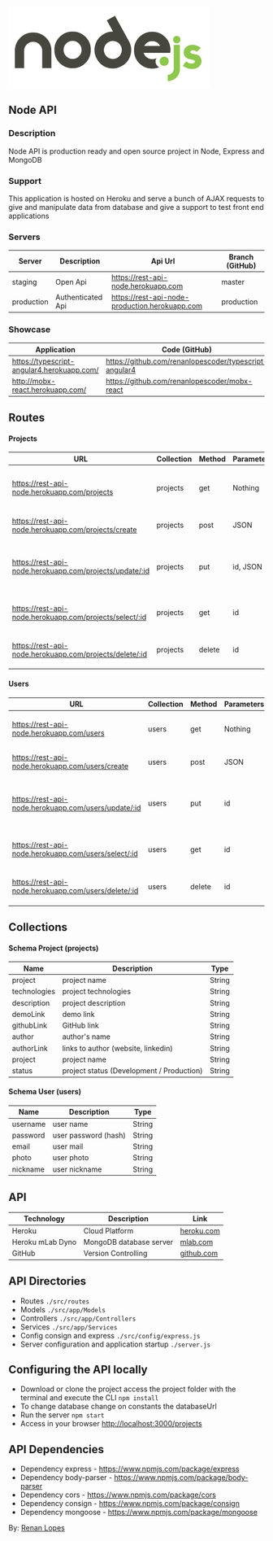 ﻿![NodeJS logo](logo.png)

## Node API

### Description

Node API is production ready and open source project in Node, Express and MongoDB

### Support

This application is hosted on Heroku and serve a bunch of AJAX requests to give and manipulate data from database and give a support to test front end applications

### Servers

| Server     | Description       | Api Url                                        | Branch (GitHub) |
| ---------- | ----------------- | ---------------------------------------------- | --------------- |
| staging    | Open Api          | https://rest-api-node.herokuapp.com            | master          |
| production | Authenticated Api | https://rest-api-node-production.herokuapp.com | production      |

### Showcase

| Application                                | Code (GitHub)                                          | Server  |
| ------------------------------------------ | ------------------------------------------------------ | ------- |
| https://typescript-angular4.herokuapp.com/ | https://github.com/renanlopescoder/typescript-angular4 | staging |
| http://mobx-react.herokuapp.com/           | https://github.com/renanlopescoder/mobx-react          | staging |

## Routes

#### Projects

| URL                                                     | Collection | Method | Parameters | Response                                | Action                                      |
| ------------------------------------------------------- | ---------- | ------ | ---------- | --------------------------------------- | ------------------------------------------- |
| https://rest-api-node.herokuapp.com/projects            | projects   | get    | Nothing    | JSON with Array                         | Get a list of projects in the database      |
| https://rest-api-node.herokuapp.com/projects/create     | projects   | post   | JSON       | JSON                                    | Add JSON into the database                  |
| https://rest-api-node.herokuapp.com/projects/update/:id | projects   | put    | id, JSON   | Update the document with sent JSON data |
| https://rest-api-node.herokuapp.com/projects/select/:id | projects   | get    | id         | JSON                                    | Return the document, related to the sent id |
| https://rest-api-node.herokuapp.com/projects/delete/:id | projects   | delete | id         | status 200                              | Delete the document, related to the sent id |

#### Users

| URL                                                  | Collection | Method | Parameters | Response        | Action                                      |
| ---------------------------------------------------- | ---------- | ------ | ---------- | --------------- | ------------------------------------------- |
| https://rest-api-node.herokuapp.com/users            | users      | get    | Nothing    | JSON with Array | Get a list of users in the database         |
| https://rest-api-node.herokuapp.com/users/create     | users      | post   | JSON       | JSON            | Add JSON into the database                  |
| https://rest-api-node.herokuapp.com/users/update/:id | users      | put    | id         | JSON            | Update the document with sent JSON data     |
| https://rest-api-node.herokuapp.com/users/select/:id | users      | get    | id         | JSON            | Return the document, related to the sent id |
| https://rest-api-node.herokuapp.com/users/delete/:id | users      | delete | id         | status 200      | Delete the document, related to the sent id |

## Collections

#### Schema Project (projects)

| Name         | Description                               | Type   |
| ------------ | ----------------------------------------- | ------ |
| project      | project name                              | String |
| technologies | project technologies                      | String |
| description  | project description                       | String |
| demoLink     | demo link                                 | String |
| githubLink   | GitHub link                               | String |
| author       | author's name                             | String |
| authorLink   | links to author (website, linkedin)       | String |
| project      | project name                              | String |
| status       | project status (Development / Production) | String |

#### Schema User (users)

| Name     | Description          | Type   |
| -------- | -------------------- | ------ |
| username | user name            | String |
| password | user password (hash) | String |
| email    | user mail            | String |
| photo    | user photo           | String |
| nickname | user nickname        | String |

## API

| Technology       | Description             | Link         |
| ---------------- | ----------------------- | ------------ |
| Heroku           | Cloud Platform          | [heroku.com] |
| Heroku mLab Dyno | MongoDB database server | [mlab.com]   |
| GitHub           | Version Controlling     | [github.com] |

## API Directories

- Routes `./src/routes`
- Models `./src/app/Models`
- Controllers `./src/app/Controllers`
- Services `./src/app/Services`
- Config consign and express `./src/config/express.js`
- Server configuration and application startup `./server.js`

## Configuring the API locally

- Download or clone the project access the project folder with the terminal and execute the CLI <code>npm install</code>
- To change database change on constants the databaseUrl
- Run the server <code>npm start</code>
- Access in your browser <a href="http://localhost:3000/projects">http://localhost:3000/projects</a>

## API Dependencies

- Dependency express - <a href="https://www.npmjs.com/package/express">https://www.npmjs.com/package/express</a>
- Dependency body-parser - <a href="https://www.npmjs.com/package/body-parser">https://www.npmjs.com/package/body-parser</a>
- Dependency cors - <a href="https://www.npmjs.com/package/cors">https://www.npmjs.com/package/cors</a>
- Dependency consign - <a href="https://www.npmjs.com/package/consign">https://www.npmjs.com/package/consign</a>
- Dependency mongoose - <a href="https://www.npmjs.com/package/mongoose">https://www.npmjs.com/package/mongoose</a>

By: <a href="http://renanlopes.com">Renan Lopes</a>

[heroku.com]: https://www.heroku.com
[mlab.com]: https://mlab.com
[github.com]: https://www.github.com
